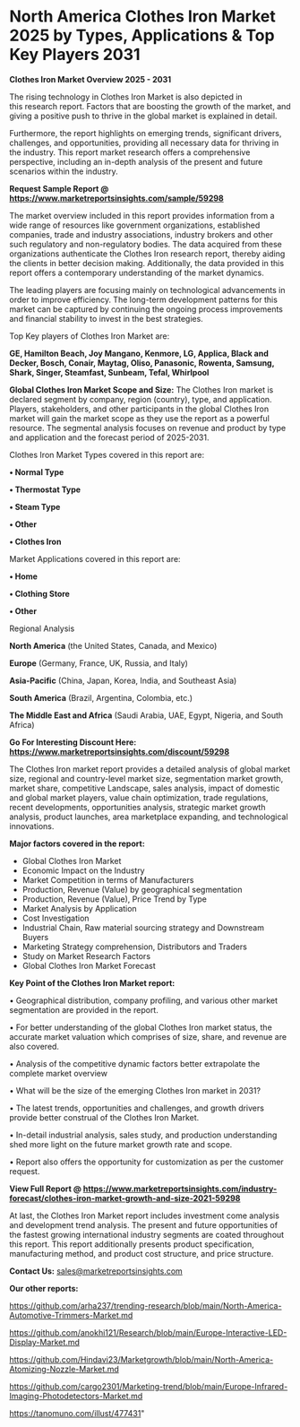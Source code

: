 # North America Clothes Iron Market 2025 by Types, Applications & Top Key Players 2031

<Strong> Clothes Iron Market Overview 2025 - 2031</strong>

The rising technology in Clothes Iron Market is also depicted in this research report. Factors that are boosting the growth of the market, and giving a positive push to thrive in the global market is explained in detail.

Furthermore, the report highlights on emerging trends, significant drivers, challenges, and opportunities, providing all necessary data for thriving in the industry. This report market research offers a comprehensive perspective, including an in-depth analysis of the present and future scenarios within the industry.

<strong>Request Sample Report @ <a href=https://www.marketreportsinsights.com/sample/59298>https://www.marketreportsinsights.com/sample/59298</a></strong>

The market overview included in this report provides information from a wide range of resources like government organizations, established companies, trade and industry associations, industry brokers and other such regulatory and non-regulatory bodies. The data acquired from these organizations authenticate the Clothes Iron research report, thereby aiding the clients in better decision making. Additionally, the data provided in this report offers a contemporary understanding of the market dynamics.

The leading players are focusing mainly on technological advancements in order to improve efficiency. The long-term development patterns for this market can be captured by continuing the ongoing process improvements and financial stability to invest in the best strategies.

Top Key players of Clothes Iron Market are:

<strong>GE, Hamilton Beach, Joy Mangano, Kenmore, LG, Applica, Black and Decker, Bosch, Conair, Maytag, Oliso, Panasonic, Rowenta, Samsung, Shark, Singer, Steamfast, Sunbeam, Tefal, Whirlpool</strong>

<strong><b>Global Clothes Iron Market Scope and Size:</b></strong>
The Clothes Iron market is declared segment by company, region (country), type, and application. Players, stakeholders, and other participants in the global Clothes Iron market will gain the market scope as they use the report as a powerful resource. The segmental analysis focuses on revenue and product by type and application and the forecast period of 2025-2031.

Clothes Iron Market Types covered in this report are:

<strong>• Normal Type

• Thermostat Type

• Steam Type

• Other

• Clothes Iron</strong>

Market Applications covered in this report are:

<strong>• Home

• Clothing Store

• Other</strong> 

Regional Analysis

<strong>North America</strong> (the United States, Canada, and Mexico)

<strong>Europe</strong> (Germany, France, UK, Russia, and Italy)

<strong>Asia-Pacific</strong> (China, Japan, Korea, India, and Southeast Asia)

<strong>South America</strong> (Brazil, Argentina, Colombia, etc.)

<strong>The Middle East and Africa</strong> (Saudi Arabia, UAE, Egypt, Nigeria, and South Africa)

<strong>Go For Interesting Discount Here: <a href=https://www.marketreportsinsights.com/discount/59298>https://www.marketreportsinsights.com/discount/59298</a></strong>

The Clothes Iron market report provides a detailed analysis of global market size, regional and country-level market size, segmentation market growth, market share, competitive Landscape, sales analysis, impact of domestic and global market players, value chain optimization, trade regulations, recent developments, opportunities analysis, strategic market growth analysis, product launches, area marketplace expanding, and technological innovations.

<strong><b>Major factors covered in the report:</b></strong>
<ul>
  <li>Global Clothes Iron Market </li>
  <li>Economic Impact on the Industry</li>
  <li>Market Competition in terms of Manufacturers</li>
  <li>Production, Revenue (Value) by geographical segmentation</li>
  <li>Production, Revenue (Value), Price Trend by Type</li>
  <li>Market Analysis by Application</li>
  <li>Cost Investigation</li>
  <li>Industrial Chain, Raw material sourcing strategy and Downstream Buyers</li>
  <li>Marketing Strategy comprehension, Distributors and Traders</li>
  <li>Study on Market Research Factors</li>
  <li>Global Clothes Iron Market Forecast</li>
</ul>

<strong><b>Key Point of the Clothes Iron Market report:</b></strong>

• Geographical distribution, company profiling, and various other market segmentation are provided in the report.

• For better understanding of the global Clothes Iron market status, the accurate market valuation which comprises of size, share, and revenue are also covered.

• Analysis of the competitive dynamic factors better extrapolate the complete market overview

• What will be the size of the emerging Clothes Iron market in 2031?

• The latest trends, opportunities and challenges, and growth drivers provide better construal of the Clothes Iron Market.

• In-detail industrial analysis, sales study, and production understanding shed more light on the future market growth rate and scope.

• Report also offers the opportunity for customization as per the customer request.

<strong><b>View Full Report @ <a href=https://www.marketreportsinsights.com/industry-forecast/clothes-iron-market-growth-and-size-2021-59298>https://www.marketreportsinsights.com/industry-forecast/clothes-iron-market-growth-and-size-2021-59298</a></b></strong>


At last, the Clothes Iron Market report includes investment come analysis and development trend analysis. The present and future opportunities of the fastest growing international industry segments are coated throughout this report. This report additionally presents product specification, manufacturing method, and product cost structure, and price structure.

<strong>Contact Us:</strong>
sales@marketreportsinsights.com

<strong>Our other reports:</strong>

<a href=https://github.com/arha237/trending-research/blob/main/North-America-Automotive-Trimmers-Market.md>https://github.com/arha237/trending-research/blob/main/North-America-Automotive-Trimmers-Market.md</a>

<a href=https://github.com/anokhi121/Research/blob/main/Europe-Interactive-LED-Display-Market.md>https://github.com/anokhi121/Research/blob/main/Europe-Interactive-LED-Display-Market.md</a>

<a href=https://github.com/Hindavi23/Marketgrowth/blob/main/North-America-Atomizing-Nozzle-Market.md>https://github.com/Hindavi23/Marketgrowth/blob/main/North-America-Atomizing-Nozzle-Market.md</a>

<a href=https://github.com/cargo2301/Marketing-trend/blob/main/Europe-Infrared-Imaging-Photodetectors-Market.md>https://github.com/cargo2301/Marketing-trend/blob/main/Europe-Infrared-Imaging-Photodetectors-Market.md</a>

<a href=https://tanomuno.com/illust/477431>https://tanomuno.com/illust/477431</a>"
